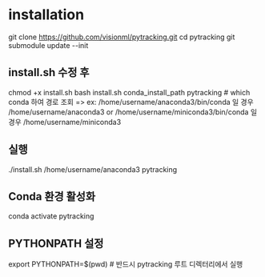 # installation

git clone https://github.com/visionml/pytracking.git
cd pytracking
git submodule update --init

## install.sh 수정 후
chmod +x install.sh
bash install.sh conda_install_path pytracking # which conda 하여 경로 조회 => ex: /home/username/anaconda3/bin/conda 일 경우 /home/username/anaconda3  or /home/username/miniconda3/bin/conda 일 경우 /home/username/miniconda3     

## 실행
./install.sh /home/username/anaconda3 pytracking

## Conda 환경 활성화
conda activate pytracking 

## PYTHONPATH 설정
export PYTHONPATH=$(pwd) # 반드시 pytracking 루트 디렉터리에서 실행
